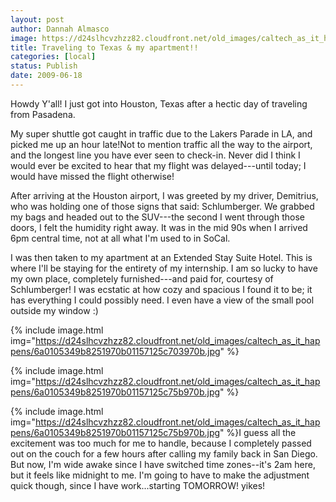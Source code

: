 ```yaml
---
layout: post
author: Dannah Almasco
image: https://d24slhcvzhzz82.cloudfront.net/old_images/caltech_as_it_happens/6a0105349b8251970b011570307706970c.jpg
title: Traveling to Texas & my apartment!!
categories: [local]
status: Publish
date: 2009-06-18
---
```



Howdy Y'all!
I just got into Houston, Texas after a hectic day of traveling from Pasadena.

My super shuttle got caught in traffic due to the Lakers Parade in LA, and picked me up an hour late!Not to mention traffic all the way to the airport, and the longest line you have ever seen to check-in. Never did I think I would ever be excited to hear that my flight was delayed---until today; I would have missed the flight otherwise! 

After arriving at the Houston airport, I was greeted by my driver, Demitrius, who was holding one of those signs that said: Schlumberger. We grabbed my bags and headed out to the SUV---the second I went through those doors, I felt the humidity right away. It was in the mid 90s when I arrived 6pm central time, not at all what I'm used to in SoCal.

I was then taken to my apartment at an Extended Stay Suite Hotel. This is where I'll be staying for the entirety of my internship. I am so lucky to have my own place, completely furnished---and paid for, courtesy of Schlumberger! I was ecstatic at how cozy and spacious I found it to be; it has everything I could possibly need. I even have a view of the small pool outside my window :)

{% include image.html img="https://d24slhcvzhzz82.cloudfront.net/old_images/caltech_as_it_happens/6a0105349b8251970b01157125c703970b.jpg" %}

{% include image.html img="https://d24slhcvzhzz82.cloudfront.net/old_images/caltech_as_it_happens/6a0105349b8251970b01157125c75b970b.jpg" %}

{% include image.html img="https://d24slhcvzhzz82.cloudfront.net/old_images/caltech_as_it_happens/6a0105349b8251970b01157125c75b970b.jpg" %}I guess all the excitement was too much for me to handle, because I completely passed out on the couch for a few hours after calling my family back in San Diego. But now, I'm wide awake since I have switched time zones--it's 2am here, but it feels like midnight to me. I'm going to have to make the adjustment quick though, since I have work...starting TOMORROW! yikes!
